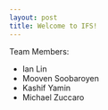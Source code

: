 ```yaml
---
layout: post
title: Welcome to IFS!
---
```


Team Members:

- Ian Lin
- Mooven Soobaroyen
- Kashif Yamin
- Michael Zuccaro
